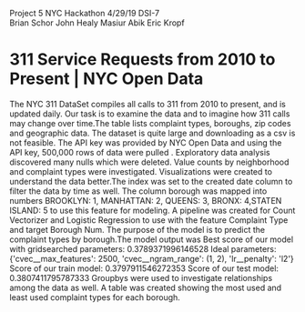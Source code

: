 Project 5  NYC Hackathon 4/29/19 DSI-7  
Brian Schor 
John Healy
Masiur Abik
Eric Kropf

# 311 Service Requests from 2010 to Present | NYC Open Data

   The NYC 311 DataSet compiles all calls to 311 from 2010 to present, and is updated daily. Our task is to examine the data and to imagine how 311 calls may change over time.The table lists complaint types, boroughs, zip codes and geographic data. The dataset is quite large and downloading as a csv is not feasible. The API key was provided by NYC Open Data and using the API key, 500,000 rows of data were pulled . Exploratory data analysis discovered many nulls which were deleted. Value counts by neighborhood and complaint types were investigated. Visualizations were created to understand the data better.The index was set to the created date column to filter the data by time as well. The column borough was mapped into numbers BROOKLYN: 1, MANHATTAN: 2, QUEENS: 3, BRONX: 4,STATEN ISLAND: 5 to use this feature for modeling. A pipeline was created for Count Vectorizer and Logistic Regression to use with the feature Complaint Type and target Borough Num. The purpose of the model is to predict the complaint types by borough.The model output was Best score of our model with gridsearched parameters: 0.3789371996146528
Ideal parameters: {'cvec__max_features': 2500, 'cvec__ngram_range': (1, 2), 'lr__penalty': 'l2'}
Score of our train model: 0.3797911546272353
Score of our test model: 0.3807411795787333
Groupbys were used to investigate relationships among the data as well. A table was created showing the most used and least used complaint types for each borough. 